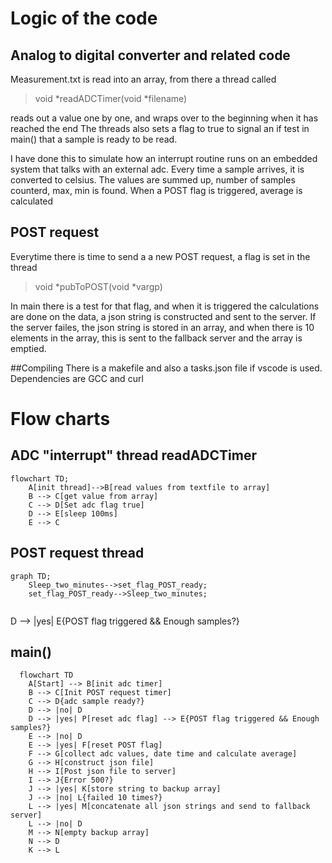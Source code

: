 # Logic of the code

## Analog to digital converter and related code

Measurement.txt is read into an array, from there a thread called
> void *readADCTimer(void *filename)

reads out a value one by one, and wraps over to the beginning when it has reached the end
The threads also sets a flag to true to signal an if test in main() that a sample is ready to be read.

I have done this to simulate how an interrupt routine runs on an embedded system that talks with an external
adc. Every time a sample arrives, it is converted to celsius. The values are summed up, number of samples counterd, max, min is found.
When a POST flag is triggered, average is calculated

## POST request
Everytime there is time to send a a new POST request, a flag is set in the thread

>void *pubToPOST(void *vargp)

In main there is a test for that flag, and when it is triggered the calculations are done on the data, a json string is constructed and sent to
the server. If the server failes, the json string is stored in an array, and when there is 10 elements in the array, this is sent to the
fallback server and the array is emptied. 

##Compiling
There is a makefile and also a tasks.json file if vscode is used. Dependencies are GCC and curl



# Flow charts

## ADC "interrupt" thread readADCTimer

```mermaid
flowchart TD;
    A[init thread]-->B[read values from textfile to array]
    B --> C[get value from array]
    C --> D[Set adc flag true]
    D --> E[sleep 100ms]
    E --> C
```
## POST request thread

```mermaid
graph TD;
    Sleep_two_minutes-->set_flag_POST_ready;
    set_flag_POST_ready-->Sleep_two_minutes;
    
```

D --> |yes| E{POST flag triggered && Enough samples?}

## main()

```mermaid
  flowchart TD
    A[Start] --> B[init adc timer]
    B --> C[Init POST request timer]
    C --> D{adc sample ready?}
    D --> |no| D
    D --> |yes| P[reset adc flag] --> E{POST flag triggered && Enough samples?}
    E --> |no| D
    E --> |yes| F[reset POST flag]
    F --> G[collect adc values, date time and calculate average]
    G --> H[construct json file]
    H --> I[Post json file to server]
    I --> J{Error 500?}
    J --> |yes| K[store string to backup array]
    J --> |no| L{failed 10 times?}
    L --> |yes| M[concatenate all json strings and send to fallback server]
    L --> |no| D
    M --> N[empty backup array]
    N --> D
    K --> L
    
    
```
